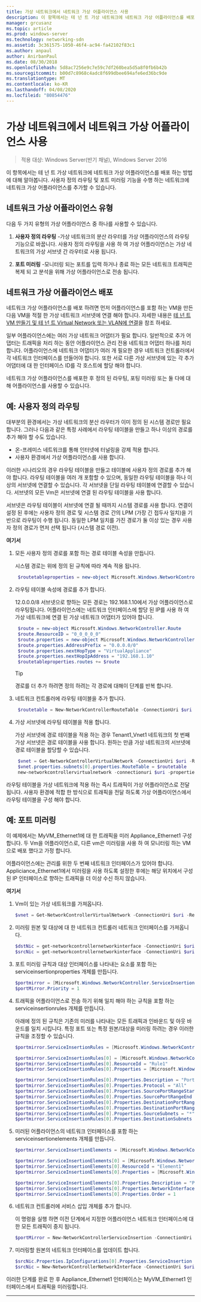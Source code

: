 ```yaml
---
title: 가상 네트워크에서 네트워크 가상 어플라이언스 사용
description: 이 항목에서는 테 넌 트 가상 네트워크에 네트워크 가상 어플라이언스를 배포 하는 방법에 대해 알아봅니다. 사용자 정의 라우팅 및 포트 미러링 기능을 수행 하는 네트워크에 네트워크 가상 어플라이언스를 추가할 수 있습니다.
manager: grcusanz
ms.topic: article
ms.prod: windows-server
ms.technology: networking-sdn
ms.assetid: 3c361575-1050-46f4-ac94-fa42102f83c1
ms.author: anpaul
author: AnirbanPaul
ms.date: 08/30/2018
ms.openlocfilehash: 5d8ac7256e9c7e59c7df260bea5d5a8f0fb6b42b
ms.sourcegitcommit: b00d7c8968c4adc8f699dbee694afe6ed36bc9de
ms.translationtype: MT
ms.contentlocale: ko-KR
ms.lasthandoff: 04/08/2020
ms.locfileid: "80854476"
---
```

# <a name="use-network-virtual-appliances-on-a-virtual-network"></a>가상 네트워크에서 네트워크 가상 어플라이언스 사용

>적용 대상: Windows Server(반기 채널), Windows Server 2016

이 항목에서는 테 넌 트 가상 네트워크에 네트워크 가상 어플라이언스를 배포 하는 방법에 대해 알아봅니다. 사용자 정의 라우팅 및 포트 미러링 기능을 수행 하는 네트워크에 네트워크 가상 어플라이언스를 추가할 수 있습니다.

## <a name="types-of-network-virtual-appliances"></a>네트워크 가상 어플라이언스 유형

다음 두 가지 유형의 가상 어플라이언스 중 하나를 사용할 수 있습니다.

1. **사용자 정의 라우팅** -가상 네트워크의 분산 라우터를 가상 어플라이언스의 라우팅 기능으로 바꿉니다.  사용자 정의 라우팅을 사용 하 여 가상 어플라이언스는 가상 네트워크의 가상 서브넷 간 라우터로 사용 됩니다.

2. **포트 미러링** -모니터링 되는 포트를 입력 하거나 종료 하는 모든 네트워크 트래픽은 복제 되 고 분석을 위해 가상 어플라이언스로 전송 됩니다. 


## <a name="deploying-a-network-virtual-appliance"></a>네트워크 가상 어플라이언스 배포

네트워크 가상 어플라이언스를 배포 하려면 먼저 어플라이언스를 포함 하는 VM을 만든 다음 VM을 적절 한 가상 네트워크 서브넷에 연결 해야 합니다. 자세한 내용은 [테 넌 트 VM 만들기 및 테 넌 트 Virtual Network 또는 VLAN에 연결](Create-a-Tenant-VM.md)을 참조 하세요.

일부 어플라이언스에는 여러 가상 네트워크 어댑터가 필요 합니다. 일반적으로 추가 어댑터는 트래픽을 처리 하는 동안 어플라이언스 관리 전용 네트워크 어댑터 하나를 처리 합니다.  어플라이언스에 네트워크 어댑터가 여러 개 필요한 경우 네트워크 컨트롤러에서 각 네트워크 인터페이스를 만들어야 합니다. 또한 서로 다른 가상 서브넷에 있는 각 추가 어댑터에 대 한 인터페이스 ID를 각 호스트에 할당 해야 합니다.

네트워크 가상 어플라이언스를 배포한 후 정의 된 라우팅, 포팅 미러링 또는 둘 다에 대해 어플라이언스를 사용할 수 있습니다. 


## <a name="example-user-defined-routing"></a>예: 사용자 정의 라우팅

대부분의 환경에서는 가상 네트워크의 분산 라우터가 이미 정의 된 시스템 경로만 필요 합니다. 그러나 다음과 같은 특정 사례에서 라우팅 테이블을 만들고 하나 이상의 경로를 추가 해야 할 수도 있습니다.

- 온-프레미스 네트워크를 통해 인터넷에 터널링을 강제 적용 합니다.
- 사용자 환경에서 가상 어플라이언스를 사용 합니다.

이러한 시나리오의 경우 라우팅 테이블을 만들고 테이블에 사용자 정의 경로를 추가 해야 합니다. 라우팅 테이블을 여러 개 포함할 수 있으며, 동일한 라우팅 테이블을 하나 이상의 서브넷에 연결할 수 있습니다. 각 서브넷을 단일 라우팅 테이블에 연결할 수 있습니다. 서브넷의 모든 Vm은 서브넷에 연결 된 라우팅 테이블을 사용 합니다.

서브넷은 라우팅 테이블이 서브넷에 연결 될 때까지 시스템 경로를 사용 합니다. 연결이 설정 된 후에는 사용자 정의 경로 및 시스템 경로 간의 LPM (가장 긴 접두사 일치)을 기반으로 라우팅이 수행 됩니다. 동일한 LPM 일치를 가진 경로가 둘 이상 있는 경우 사용자 정의 경로가 먼저 선택 됩니다 (시스템 경로 이전).
 
**여기서**

1. 모든 사용자 정의 경로를 포함 하는 경로 테이블 속성을 만듭니다.<p>시스템 경로는 위에 정의 된 규칙에 따라 계속 적용 됩니다.

   ```PowerShell
    $routetableproperties = new-object Microsoft.Windows.NetworkController.RouteTableProperties
   ```

2. 라우팅 테이블 속성에 경로를 추가 합니다.<p>12.0.0.0/8 서브넷으로 향하는 모든 경로는 192.168.1.10에서 가상 어플라이언스로 라우팅됩니다. 어플라이언스에는 네트워크 인터페이스에 할당 된 IP를 사용 하 여 가상 네트워크에 연결 된 가상 네트워크 어댑터가 있어야 합니다.

   ```PowerShell
    $route = new-object Microsoft.Windows.NetworkController.Route
    $route.ResourceID = "0_0_0_0_0"
    $route.properties = new-object Microsoft.Windows.NetworkController.RouteProperties
    $route.properties.AddressPrefix = "0.0.0.0/0"
    $route.properties.nextHopType = "VirtualAppliance"
    $route.properties.nextHopIpAddress = "192.168.1.10"
    $routetableproperties.routes += $route
   ```
   >[!TIP]
   >경로를 더 추가 하려면 정의 하려는 각 경로에 대해이 단계를 반복 합니다.

3. 네트워크 컨트롤러에 라우팅 테이블을 추가 합니다.

   ```PowerShell
    $routetable = New-NetworkControllerRouteTable -ConnectionUri $uri -ResourceId "Route1" -Properties $routetableproperties
   ```

4. 가상 서브넷에 라우팅 테이블을 적용 합니다.<p>가상 서브넷에 경로 테이블을 적용 하는 경우 Tenant1_Vnet1 네트워크의 첫 번째 가상 서브넷은 경로 테이블을 사용 합니다. 원하는 만큼 가상 네트워크의 서브넷에 경로 테이블을 할당할 수 있습니다.

   ```PowerShell
    $vnet = Get-NetworkControllerVirtualNetwork -ConnectionUri $uri -ResourceId "Tenant1_VNet1"
    $vnet.properties.subnets[0].properties.RouteTable = $routetable
    new-networkcontrollervirtualnetwork -connectionuri $uri -properties $vnet.properties -resourceId $vnet.resourceid
   ```

라우팅 테이블을 가상 네트워크에 적용 하는 즉시 트래픽이 가상 어플라이언스로 전달 됩니다. 사용자 환경에 적합 한 방식으로 트래픽을 전달 하도록 가상 어플라이언스에서 라우팅 테이블을 구성 해야 합니다.

## <a name="example-port-mirroring"></a>예: 포트 미러링

이 예제에서는 MyVM_Ethernet1에 대 한 트래픽을 미러 Appliance_Ethernet1 구성 합니다.  두 Vm을 어플라이언스로, 다른 vm은 미러링을 사용 하 여 모니터링 하는 VM으로 배포 했다고 가정 합니다. 

어플라이언스에는 관리를 위한 두 번째 네트워크 인터페이스가 있어야 합니다. Appliciance_Ethernet1에서 미러링을 사용 하도록 설정한 후에는 해당 위치에서 구성 된 IP 인터페이스로 향하는 트래픽을 더 이상 수신 하지 않습니다.


**여기서**

1. Vm이 있는 가상 네트워크를 가져옵니다.

   ```PowerShell
   $vnet = Get-NetworkControllerVirtualNetwork -ConnectionUri $uri -ResourceId "Tenant1_VNet1"
   ```

2. 미러링 원본 및 대상에 대 한 네트워크 컨트롤러 네트워크 인터페이스를 가져옵니다.

   ```PowerShell
   $dstNic = get-networkcontrollernetworkinterface -ConnectionUri $uri -ResourceId "Appliance_Ethernet1"
   $srcNic = get-networkcontrollernetworkinterface -ConnectionUri $uri -ResourceId "MyVM_Ethernet1"
   ```

3. 포트 미러링 규칙과 대상 인터페이스를 나타내는 요소를 포함 하는 serviceinsertionproperties 개체를 만듭니다.

   ```PowerShell
   $portmirror = [Microsoft.Windows.NetworkController.ServiceInsertionProperties]::new()
   $portMirror.Priority = 1
   ```

4. 트래픽을 어플라이언스로 전송 하기 위해 일치 해야 하는 규칙을 포함 하는 serviceinsertionrules 개체를 만듭니다.<p>아래에 정의 된 규칙은 기존의 미러를 나타내는 모든 트래픽과 인바운드 및 아웃 바운드를 일치 시킵니다.  특정 포트 또는 특정 원본/대상을 미러링 하려는 경우 이러한 규칙을 조정할 수 있습니다.

   ```PowerShell
   $portmirror.ServiceInsertionRules = [Microsoft.Windows.NetworkController.ServiceInsertionRule[]]::new(1)

   $portmirror.ServiceInsertionRules[0] = [Microsoft.Windows.NetworkController.ServiceInsertionRule]::new()
   $portmirror.ServiceInsertionRules[0].ResourceId = "Rule1"
   $portmirror.ServiceInsertionRules[0].Properties = [Microsoft.Windows.NetworkController.ServiceInsertionRuleProperties]::new()

   $portmirror.ServiceInsertionRules[0].Properties.Description = "Port Mirror Rule"
   $portmirror.ServiceInsertionRules[0].Properties.Protocol = "All"
   $portmirror.ServiceInsertionRules[0].Properties.SourcePortRangeStart = "0"
   $portmirror.ServiceInsertionRules[0].Properties.SourcePortRangeEnd = "65535"
   $portmirror.ServiceInsertionRules[0].Properties.DestinationPortRangeStart = "0"
   $portmirror.ServiceInsertionRules[0].Properties.DestinationPortRangeEnd = "65535"
   $portmirror.ServiceInsertionRules[0].Properties.SourceSubnets = "*"
   $portmirror.ServiceInsertionRules[0].Properties.DestinationSubnets = "*"
   ```

5. 미러된 어플라이언스의 네트워크 인터페이스를 포함 하는 serviceinsertionelements 개체를 만듭니다.

   ```PowerShell
   $portmirror.ServiceInsertionElements = [Microsoft.Windows.NetworkController.ServiceInsertionElement[]]::new(1)

   $portmirror.ServiceInsertionElements[0] = [Microsoft.Windows.NetworkController.ServiceInsertionElement]::new()
   $portmirror.ServiceInsertionElements[0].ResourceId = "Element1"
   $portmirror.ServiceInsertionElements[0].Properties = [Microsoft.Windows.NetworkController.ServiceInsertionElementProperties]::new()

   $portmirror.ServiceInsertionElements[0].Properties.Description = "Port Mirror Element"
   $portmirror.ServiceInsertionElements[0].Properties.NetworkInterface = $dstNic
   $portmirror.ServiceInsertionElements[0].Properties.Order = 1
   ```

6. 네트워크 컨트롤러에 서비스 삽입 개체를 추가 합니다.<p>이 명령을 실행 하면 이전 단계에서 지정한 어플라이언스 네트워크 인터페이스에 대 한 모든 트래픽이 중지 됩니다.

   ```PowerShell
   $portMirror = New-NetworkControllerServiceInsertion -ConnectionUri $uri -Properties $portmirror -ResourceId "MirrorAll"
   ```

7. 미러링할 원본의 네트워크 인터페이스를 업데이트 합니다.

   ```PowerShell
   $srcNic.Properties.IpConfigurations[0].Properties.ServiceInsertion = $portMirror
   $srcNic = New-NetworkControllerNetworkInterface -ConnectionUri $uri  -Properties $srcNic.Properties -ResourceId $srcNic.ResourceId
   ```

이러한 단계를 완료 한 후 Appliance_Ethernet1 인터페이스는 MyVM_Ethernet1 인터페이스에서 트래픽을 미러링합니다.
 
---